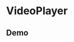 # VideoPlayer

## Demo

<VideoPlayer
  src="https://upload.wikimedia.org/wikipedia/commons/transcoded/f/f1/Sintel_movie_4K.webm/Sintel_movie_4K.webm.1080p.vp9.webm"
  poster="/poster.svg"
  :tracks="[
    {
      default: true,
      src: $withBase('/assets/subtitles/en.vtt'),
      kind: 'subtitles',
      label: 'English',
      srcLang: 'en',
    },
    {
      src: $withBase('/assets/subtitles/fr.vtt'),
      kind: 'subtitles',
      label: 'French',
      srcLang: 'fr',
    },
  ]"
/>

